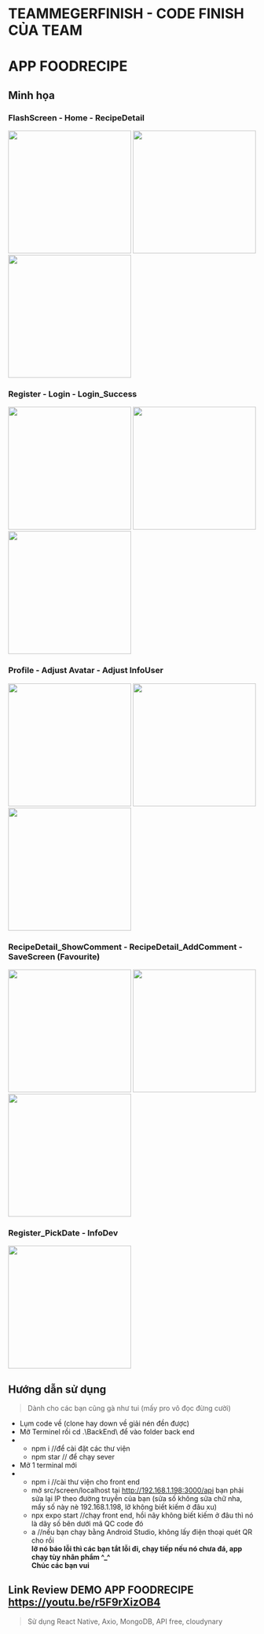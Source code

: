 
# TEAMMEGERFINISH - CODE FINISH CỦA TEAM
# APP FOODRECIPE

## Minh họa
### FlashScreen  -  Home   -  RecipeDetail
<img src="imageScreens/FlashScreen.jpg" width="250">  <img src="imageScreens/Home_Screen.png" width="250">  <img src="imageScreens/RecipeDetailScreen.png" width="250"> 


### Register   -   Login   -   Login_Success
<img src="imageScreens/Register.png" width="250"> <img src="imageScreens/Login_Screen.png" width="250">   <img src="imageScreens/Login_Success.png" width="250"> 




### Profile    -    Adjust Avatar    -    Adjust InfoUser
<img src="imageScreens/ProfileScreen.png" width="250"> <img src="imageScreens/AvatarScreen.jpg" width="250"> <img src="imageScreens/AdjustInfoUser.png" width="250">  


### RecipeDetail_ShowComment    -    RecipeDetail_AddComment     -    SaveScreen (Favourite)
<img src="imageScreens/Recipe_ShowComment.png" width="250"> <img src="imageScreens/Recipe_AddComment.png" width="250"> <img src="imageScreens/SaveScreen.png" width="250">  


### Register_PickDate - InfoDev
<img src="imageScreens/Register_PickDate.png" width="250"> 

## Hướng dẫn sử dụng 
>Dành cho các bạn cũng gà như tui (mấy pro vô đọc đừng cười)
- Lụm code về (clone hay down về giải nén đền được)
- Mở Terminel  rồi  cd .\BackEnd\ để vào folder back end
- - npm i  //để cài đặt các thư viện
  - npm star // để chạy sever
- Mở 1 terminal mới
- - npm i //cài thư viện cho front end
  - mở src/screen/localhost tại http://192.168.1.198:3000/api bạn phải sửa lại IP theo đường truyền của bạn (sửa số không sửa chữ nha, mấy số này nè 192.168.1.198, lỡ không biết kiếm ở đâu xu)
  - npx expo start     //chạy front end, hồi nãy không biết kiếm ở đâu thì nó là dãy số bên dưới mã QC code đó
  - a //nếu bạn chạy bằng Android Studio, không lấy điện thoại quét QR cho rồi  
**lỡ nó báo lỗi thì các bạn tắt lỗi đi, chạy tiếp nếu nó chưa đá, app chạy tùy nhân phẩm ^_^**  
**Chúc các bạn vui**

## Link Review DEMO APP FOODRECIPE  https://youtu.be/r5F9rXizOB4  


> Sử dụng React Native, Axio, MongoDB, API free, cloudynary
